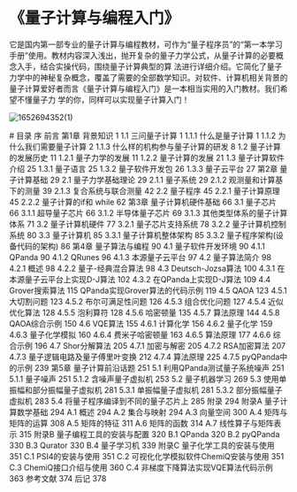 ﻿# 《量子计算与编程入门》
 它是国内第一部专业的量子计算与编程教材，可作为“量子程序员”的“第一本学习手册”使用。教材内容深入浅出，抛开复杂的量子力学公式，从量子计算的必要概念入手，结合实操代码，围绕量子计算典型的算
 法进行详细介绍。它简化了量子力学中的神秘复杂概念，覆盖了需要的全部数学知识。对软件、计算机相关背景的量子计算爱好者而言《量子计算与编程入门》是一本相当实用的入门教材。我们希望不懂量子力
 学的你，同样可以实现量子计算入门！

![1652694352(1)](https://user-images.githubusercontent.com/39783689/168565701-9a17e8aa-4918-4748-8a95-41d6eaf9f859.png)


﻿# 目录 
序 
前言 
第1章 背景知识 1 
1.1 三问量子计算 1 
1.1.1 什么是量子计算 1 
1.1.2 为什么我们需要量子计算 2 
1.1.3 什么样的机构参与量子计算的研发 8 
1.2 量子计算的发展历史 11 
1.2.1 量子力学的发展 11 
1.2.2 量子计算的发展 21 
1.3 量子计算软件介绍 25 
1.3.1 量子语言 25 
1.3.2 量子软件开发包 26 
1.3.3 量子云平台 27 
第2章 量子计算基础 29 
2.1 量子力学基础理论 29 
2.1.1 量子系统 29 
2.1.2 观测量和计算基下的测量 39 
2.1.3 复合系统与联合测量 42 
2.2 量子程序 45 
2.2.1 量子计算原理 45 
2.2.2 量子计算的if和 while 62 
第3章 量子计算机硬件基础 66 
3.1 量子芯片 66 
3.1.1 超导量子芯片 66 
3.1.2 半导体量子芯片 69 
3.1.3 其他类型体系的量子计算体系 71 
3.2 量子计算机硬件 77 
3.2.1 量子芯片支持系统 78 
3.2.2 量子计算机控制系统 80 
3.3 量子计算机 85 
3.3.1 量子计算机整体架构 85 
3.3.2 量子程序架构(设备代码的架构) 86 
第4章 量子算法与编程 90 
4.1 量子软件开发环境 90 
4.1.1 QPanda 90 
4.1.2 QRunes 96 
4.1.3 本源量子云平台 97 
4.2 量子算法简介 98 
4.2.1 概述 98 
4.2.2 量子-经典混合算法 98 
4.3 Deutsch-Jozsa算法 100 
4.3.1 在本源量子云平台上实现D-J算法 102 
4.3.2 在QPanda上实现D-J算法 109 
4.4 Grover搜索算法 115 
QPanda实现Grover算法的代码示例 119 
4.5 QAOA 123 
4.5.1 大切割问题 123 
4.5.2 布尔可满足性问题 126 
4.5.3 组合优化问题 127 
4.5.4 近似优化算法 128 
4.5.5 泡利算符 128 
4.5.6 哈密顿量 135 
4.5.7 算法原理 144 
4.5.8 QAOA综合示例 150 
4.6 VQE算法 155 
4.6.1 计算化学 156 
4.6.2 量子化学 159 
4.6.3 量子化学模拟 160 
4.6.4 费米子哈密顿量 163 
4.6.5 算法原理 177 
4.6.6 综合示例 196 
4.7 Shor分解算法 205 
4.7.1 加密与解密 205 
4.7.2 RSA加密算法 207 
4.7.3 量子逻辑电路及量子傅里叶变换 212 
4.7.4 算法原理 225 
4.7.5 pyQPanda中的示例 239 
第5章 量子计算前沿话题 251 
5.1 利用QPanda测试量子系统噪声 251 
5.1.1 量子噪声 251 
5.1.2 含噪声量子虚拟机 253 
5.2 量子机器学习 269 
5.3 使用单振幅和部分振幅量子虚拟机 281 
5.3.1 单振幅量子虚拟机 281 
5.3.2 部分振幅量子虚拟机 283 
5.4 将量子程序编译到不同的量子芯片上 285 
附录 294 
附录A 量子计算数学基础 294 
A.1 概述 294 
A.2 集合与映射 294 
A.3 向量空间 300 
A.4 矩阵与矩阵的运算 308 
A.5 矩阵的特征 311 
A.6 矩阵的函数 314 
A.7 线性算子与矩阵表示 315 
附录B 量子编程工具的安装与配置 320 
B.1 QPanda 320 
B.2 pyQPanda 330 
B.3 Qurator 330 
B.4 量子学习机 339 
附录C 量子化学工具的安装与使用 351 
C.1 PSI4的安装与使用 351 
C.2 可视化化学模拟软件ChemiQ安装与使用 351 
C.3 ChemiQ接口介绍与使用 360 
C.4 非梯度下降算法实现VQE算法代码示例 363 
参考文献 374 
后记 378
